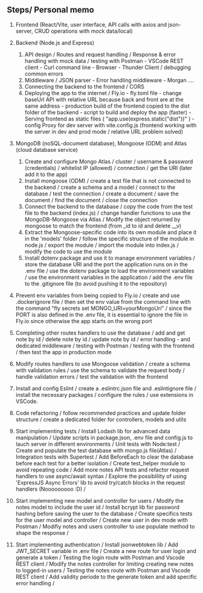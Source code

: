 ## Steps/ Personal memo

1. Frontend (React/Vite, user interface, API calls with axios and json-server, CRUD operations with mock data/local)

2. Backend (Node.js and Express)

   1. API design / Routes and request handling / Response & error handling with mock data / testing with Postman - VSCode REST client - Curl command line - Browser - Thunder Client / debugging common errors
   2. Middleware / JSON parser - Error handling middleware - Morgan ....
   3. Connecting the backend to the frontend / CORS
   4. Deploying the app to the internet / Fly.io - fly.toml file - change baseUrl API with relative URL because back and front are at the same address - production build of the frontend copied to the dist folder of the backend - script to build and deploy the app (faster) - Serving frontend as static files ( "app.use(express.static("dist"))" ) - config Proxy for dev server with vite.config.js (frontend working with the server in dev and prod mode / relative URL problem solved)

3. MongoDB (noSQL-document database), Mongoose (ODM) and Atlas (cloud database service)

   1. Create and configure Mongo Atlas / cluster / username & password (credentials) / whitelist IP (allowed) / connection / get the URI (later add it to the app)
   2. Install mongoose (ODM) / create a test file that is not connected to the backend / create a schema and a model / connect to the database / test the connection / create a document / save the document / find the document / close the connection
   3. Connect the backend to the database / copy the code from the test file to the backend (index.js) / change handler functions to use the MongoDB-Mongoose via Atlas / Modify the object returned by mongoose to match the frontend (from \_id to id and delete \_\_v)
   4. Extract the Mongoose-specific code into its own module and place it in the 'models' folder / follow the specific structure of the module in node.js / export the module / import the module into index.js / modify the code to use the module
   5. Install dotenv package and use it to manage environment variables / store the database URI and the port the application runs on in the .env file / use the dotenv package to load the environment variables / use the environment variables in the application / add the .env file to the .gitignore file (to avoid pushing it to the repository)

4. Prevent env variables from being copied to Fly.io / create and use .dockerignore file / then set the env value from the command line with the command "fly secrets set MONGO_URI=yourMongoUri" / since the PORT is also defined in the .env file, it is essential to ignore the file in Fly.io since otherwise the app starts on the wrong port

5. Completing other routes handlers to use the database / add and get note by id / delete note by id / update note by id / error handling - and dedicated middleware / testing with Postman / testing with the frontend / then test the app in production mode

6. Modify routes handlers to use Mongoose validation / create a schema with validation rules / use the schema to validate the request body / handle validation errors / test the validation with the frontend

7. Install and config Eslint / create a .eslintrc.json file and .eslintignore file / install the necessary packages / configure the rules / use extensions in VSCode.

8. Code refactoring / follow recommended practices and update folder structure / create a dedicated folder for controllers, models and utils

9. Start implementing tests / Install Lodash lib for advanced data manipulation / Update scripts in package.json, .env file and config.js to lauch server in different environments / Unit tests with Node:test / Create and populate the test database with mongo.js file(Atlas) / Integration tests with Supertest / Add BeforeEach to clear the database before each test for a better isolation / Create test_helper module to avoid repeating code / Add more notes API tests and refactor request handlers to use async/await syntax / Explore the possiblility of using 'ExpressJS Async Errors' lib to avoid try/catch blocks in the request handlers (Nooooooooo :D) /

10. Start implementing new model and controller for users / Modify the notes model to include the user id / Install bcrypt lib for password hashing before saving the user to the database / Create specifics tests for the user model and controller / Create new user in dev mode with Postman / Modifiy notes and users controller to use populate method to shape the response /

11. Start implementing authentication / Install jsonwebtoken lib / Add JWT_SECRET variable in .env file / Create a new route for user login and generate a token / Testing the login route with Postman and Vscode REST client / Modify the notes controller for limiting creating new notes to logged-in users / Testing the notes route with Postman and Vscode REST client / Add validity periode to the generate token and add specific error handling /
